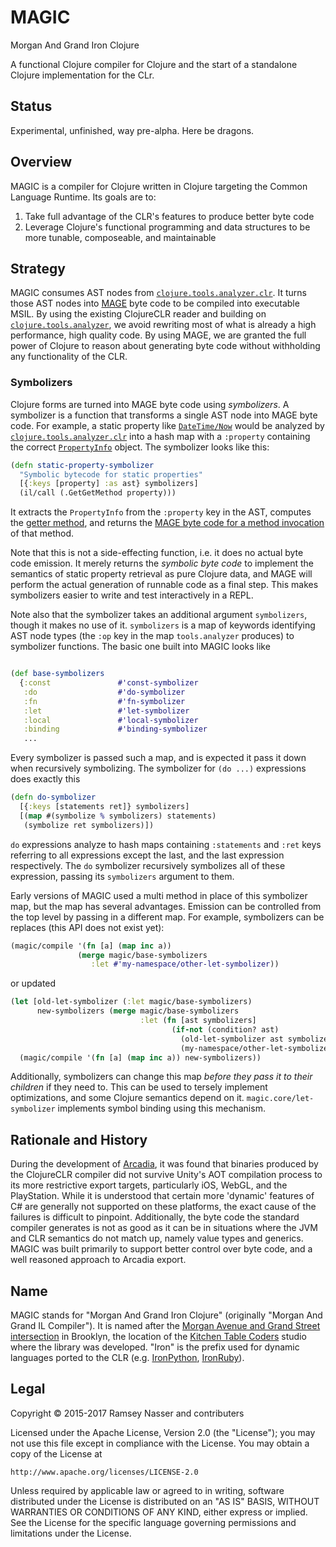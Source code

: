 MAGIC
=====
Morgan And Grand Iron Clojure

A functional Clojure compiler for Clojure and the start of a standalone Clojure implementation for the CLr.

Status
------
Experimental, unfinished, way pre-alpha. Here be dragons.

Overview
--------
MAGIC is a compiler for Clojure written in Clojure targeting the Common Language Runtime. Its goals are to:

1. Take full advantage of the CLR's features to produce better byte code
2. Leverage Clojure's functional programming and data structures to be more tunable, composeable, and maintainable

Strategy
--------
MAGIC consumes AST nodes from [`clojure.tools.analyzer.clr`](https://github.com/nasser/tools.analyzer.clr). It turns those AST nodes into [MAGE](https://github.com/nasser/mage) byte code to be compiled into executable MSIL. By using the existing ClojureCLR reader and building on [`clojure.tools.analyzer`](https://github.com/clojure/tools.analyzer), we avoid rewriting most of what is already a high performance, high quality code. By using MAGE, we are granted the full power of Clojure to reason about generating byte code without withholding any functionality of the CLR.

### Symbolizers
Clojure forms are turned into MAGE byte code using *symbolizers*. A symbolizer is a function that transforms a single AST node into MAGE byte code. For example, a static property like [`DateTime/Now`](https://msdn.microsoft.com/en-us/library/system.datetime.now(v=vs.110).aspx) would be analyzed by [`clojure.tools.analyzer.clr`](https://github.com/nasser/tools.analyzer.clr) into a hash map with a `:property` containing the correct [`PropertyInfo`](https://msdn.microsoft.com/en-us/library/system.reflection.propertyinfo(v=vs.110).aspx) object. The symbolizer looks like this:

```clojure
(defn static-property-symbolizer
  "Symbolic bytecode for static properties"
  [{:keys [property] :as ast} symbolizers]
  (il/call (.GetGetMethod property)))
```

It extracts the `PropertyInfo` from the `:property` key in the AST, computes the [getter method](https://msdn.microsoft.com/en-us/library/e17dw503(v=vs.110).aspx), and returns the [MAGE byte code for a method invocation](https://msdn.microsoft.com/en-us/library/system.reflection.emit.opcodes.call(v=vs.110).aspx) of that method.

Note that this is not a side-effecting function, i.e. it does no actual byte code emission. It merely returns the *symbolic byte code* to implement the semantics of static property retrieval as pure Clojure data, and MAGE will perform the actual generation of runnable code as a final step. This makes symbolizers easier to write and test interactively in a REPL.

Note also that the symbolizer takes an additional argument `symbolizers`, though it makes no use of it. `symbolizers` is a map of keywords identifying AST node types (the `:op` key in the map `tools.analyzer` produces) to symbolizer functions. The basic one built into MAGIC looks like 

```clojure

(def base-symbolizers
  {:const               #'const-symbolizer
   :do                  #'do-symbolizer
   :fn                  #'fn-symbolizer
   :let                 #'let-symbolizer
   :local               #'local-symbolizer
   :binding             #'binding-symbolizer
   ...
```

Every symbolizer is passed such a map, and is expected it pass it down when recursively symbolizing. The symbolizer for `(do ...)` expressions does exactly this

```clojure
(defn do-symbolizer
  [{:keys [statements ret]} symbolizers]
  [(map #(symbolize % symbolizers) statements)
   (symbolize ret symbolizers)])
```

`do` expressions analyze to hash maps containing `:statements` and `:ret` keys referring to all expressions except the last, and the last expression respectively. The `do` symbolizer recursively symbolizes all of these expression, passing its `symbolizers` argument to them.

Early versions of MAGIC used a multi method in place of this symbolizer map, but the map has several advantages. Emission can be controlled from the top level by passing in a different map. For example, symbolizers can be replaces (this API does not exist yet):

```clojure
(magic/compile '(fn [a] (map inc a))
               (merge magic/base-symbolizers
                  :let #'my-namespace/other-let-symbolizer))
```

or updated

```clojure
(let [old-let-symbolizer (:let magic/base-symbolizers)
      new-symbolizers (merge magic/base-symbolizers
                             :let (fn [ast symbolizers]
                                    (if-not (condition? ast)
                                      (old-let-symbolizer ast symbolizers)
                                      (my-namespace/other-let-symbolizer ast symbolizers))))]
  (magic/compile '(fn [a] (map inc a)) new-symbolizers))
```

Additionally, symbolizers can change this map *before they pass it to their children* if they need to. This can be used to tersely implement optimizations, and some Clojure semantics depend on it. `magic.core/let-symbolizer` implements symbol binding using this mechanism.

Rationale and History
---------------------
During the development of [Arcadia](https://github.com/arcadia-unity/Arcadia), it was found that binaries produced by the ClojureCLR compiler did not survive Unity's AOT compilation process to its more restrictive export targets, particularly iOS, WebGL, and the PlayStation. While it is understood that certain more 'dynamic' features of C# are generally not supported on these platforms, the exact cause of the failures is difficult to pinpoint. Additionally, the byte code the standard compiler generates is not as good as it can be in situations where the JVM and CLR semantics do not match up, namely value types and generics. MAGIC was built primarily to support better control over byte code, and a well reasoned approach to Arcadia export.

Name
----
MAGIC stands for "Morgan And Grand Iron Clojure" (originally "Morgan And Grand IL Compiler"). It is named after the [Morgan Avenue and Grand Street intersection](https://www.google.com/maps/place/Grand+St+%26+Morgan+Ave,+Brooklyn,+NY+11237/@40.7133714,-73.9348001,17z/data=!3m1!4b1!4m2!3m1!1s0x89c25eab5ea3b021:0x77aaab63f0e3d135) in Brooklyn, the location of the [Kitchen Table Coders](http://kitchentablecoders.com/) studio where the library was developed. "Iron" is the prefix used for dynamic languages ported to the CLR (e.g. [IronPython](https://en.wikipedia.org/wiki/IronPython), [IronRuby](https://en.wikipedia.org/wiki/IronRuby)).

Legal
-----
Copyright © 2015-2017 Ramsey Nasser and contributers

Licensed under the Apache License, Version 2.0 (the "License"); you may not use this file except in compliance with the License. You may obtain a copy of the License at

```
http://www.apache.org/licenses/LICENSE-2.0
```

Unless required by applicable law or agreed to in writing, software distributed under the License is distributed on an "AS IS" BASIS, WITHOUT WARRANTIES OR CONDITIONS OF ANY KIND, either express or implied. See the License for the specific language governing permissions and limitations under the License.
